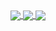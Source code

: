 <a href="https://github.com/AkashKundu114/github-readme-stats">
  <img align="center" src="https://github-readme-stats.vercel.app/api?username=AkashKundu114&count_private=true&show_icons=true&theme=tokyonight" />
</a>
<a href="https://github.com/AkashKundu114/github-readme-stats">
  <img align="center" src="https://github-readme-stats.vercel.app/api/top-langs/?username=AkashKundu114&layout=compact&theme=tokyonight" />
</a>
<a href="https://github.com/AkashKundu114/github-readme-stats">
  <img align="center" src="https://github-readme-stats.vercel.app/api/pin/?username=AkashKundu114&repo=github-readme-stats&theme=tokyonight" />
</a>
